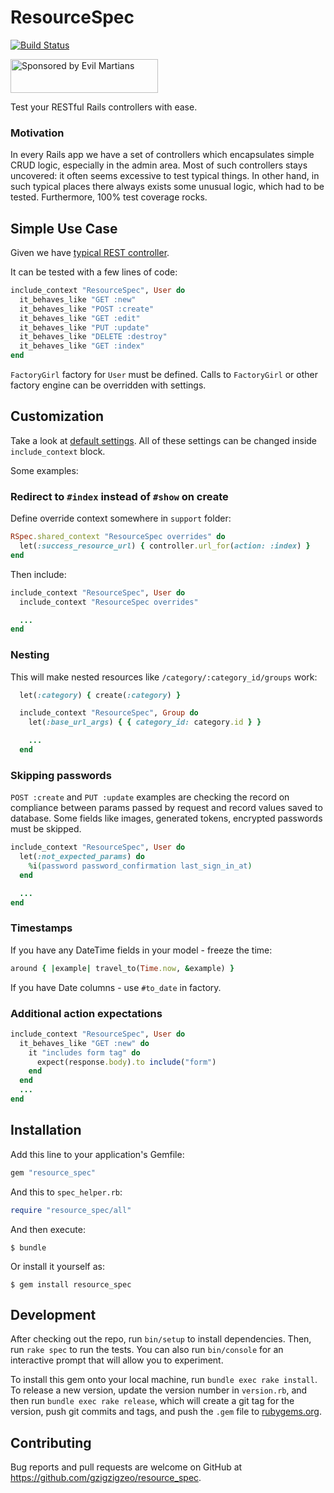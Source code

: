 # ResourceSpec

[![Build Status](https://travis-ci.org/gzigzigzeo/resource_spec.svg)](http://travis-ci.org/gzigzigzeo/resource_spec/fias)

<a href="https://evilmartians.com/?utm_source=resource_spec-gem">
<img src="https://evilmartians.com/badges/sponsored-by-evil-martians.svg" alt="Sponsored by Evil Martians" width="236" height="54">
</a>

Test your RESTful Rails controllers with ease.

### Motivation

In every Rails app we have a set of controllers which encapsulates simple CRUD logic, especially in the admin area. Most of such controllers stays uncovered: it often seems excessive to test typical things. In other hand, in such typical places there always exists some unusual logic, which had to be tested. Furthermore, 100% test coverage rocks.

## Simple Use Case

Given we have [typical REST controller](spec/dummy/app/controllers/users_controller.rb).

It can be tested with a few lines of code:

```ruby
include_context "ResourceSpec", User do
  it_behaves_like "GET :new"
  it_behaves_like "POST :create"
  it_behaves_like "GET :edit"
  it_behaves_like "PUT :update"
  it_behaves_like "DELETE :destroy"
  it_behaves_like "GET :index"
end
```

`FactoryGirl` factory for `User` must be defined. Calls to `FactoryGirl` or other factory engine can be overridden with settings.

## Customization

Take a look at [default settings](lib/resource_spec/context.rb). All of these settings can be changed inside `include_context` block.

Some examples:

### Redirect to `#index` instead of `#show` on create

Define override context somewhere in `support` folder:

```ruby
RSpec.shared_context "ResourceSpec overrides" do
  let(:success_resource_url) { controller.url_for(action: :index) }
end
```

Then include:

```ruby
include_context "ResourceSpec", User do
  include_context "ResourceSpec overrides"

  ...
end
```

### Nesting

This will make nested resources like `/category/:category_id/groups` work:

```ruby
  let(:category) { create(:category) }

  include_context "ResourceSpec", Group do
    let(:base_url_args) { { category_id: category.id } }

    ...
  end
```

### Skipping passwords

`POST :create` and `PUT :update` examples are checking the record on compliance between params passed by request and record values saved to database. Some fields like images, generated tokens, encrypted passwords must be skipped.

```ruby
include_context "ResourceSpec", User do
  let(:not_expected_params) do
    %i(password password_confirmation last_sign_in_at)
  end

  ...
end

```

### Timestamps

If you have any DateTime fields in your model - freeze the time:

```ruby
around { |example| travel_to(Time.now, &example) }
```

If you have Date columns - use `#to_date` in factory.

### Additional action expectations

```ruby
include_context "ResourceSpec", User do
  it_behaves_like "GET :new" do
    it "includes form tag" do
      expect(response.body).to include("form")
    end
  end
  ...
end
```

## Installation

Add this line to your application's Gemfile:

```ruby
gem "resource_spec"
```

And this to `spec_helper.rb`:

```ruby
require "resource_spec/all"
```

And then execute:

    $ bundle

Or install it yourself as:

    $ gem install resource_spec

## Development

After checking out the repo, run `bin/setup` to install dependencies. Then, run `rake spec` to run the tests. You can also run `bin/console` for an interactive prompt that will allow you to experiment.

To install this gem onto your local machine, run `bundle exec rake install`. To release a new version, update the version number in `version.rb`, and then run `bundle exec rake release`, which will create a git tag for the version, push git commits and tags, and push the `.gem` file to [rubygems.org](https://rubygems.org).

## Contributing

Bug reports and pull requests are welcome on GitHub at https://github.com/gzigzigzeo/resource_spec.

